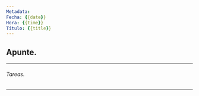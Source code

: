 ```yaml
---
Metadata:
Fecha: {{date}}
Hora: {{time}}
Título: {{title}}
---
```

## Apunte.
---



###### Tareas.
---

